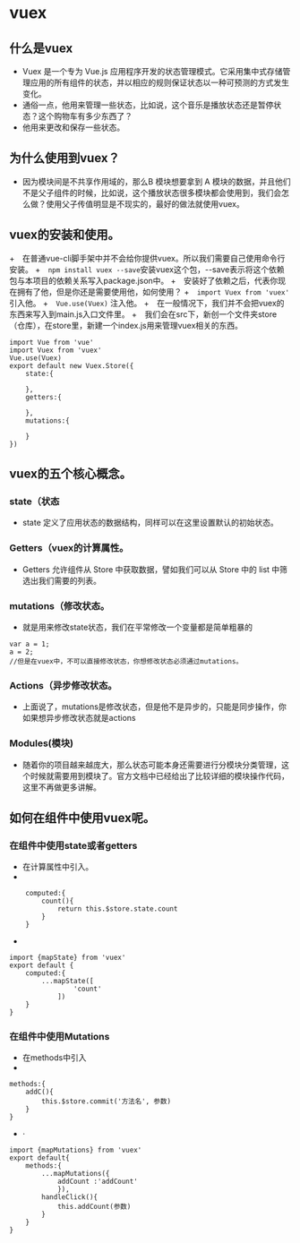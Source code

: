 # vuex
## 什么是vuex

+ Vuex 是一个专为 Vue.js 应用程序开发的状态管理模式。它采用集中式存储管理应用的所有组件的状态，并以相应的规则保证状态以一种可预测的方式发生变化。
+ 通俗一点，他用来管理一些状态，比如说，这个音乐是播放状态还是暂停状态？这个购物车有多少东西了？
+ 他用来更改和保存一些状态。

## 为什么使用到vuex？
+  因为模块间是不共享作用域的，那么B 模块想要拿到 A 模块的数据，并且他们不是父子组件的时候，比如说，这个播放状态很多模块都会使用到，我们会怎么做？使用父子传值明显是不现实的，最好的做法就使用vuex。

## vuex的安装和使用。
+　在普通vue-cli脚手架中并不会给你提供vuex。所以我们需要自己使用命令行安装。
+　`npm install vuex --save`安装vuex这个包，--save表示将这个依赖包与本项目的依赖关系写入package.json中。
+　安装好了依赖之后，代表你现在拥有了他，但是你还是需要使用他，如何使用？
+　`import Vuex from 'vuex'` 引入他。
+　`Vue.use(Vuex)` 注入他。
+　在一般情况下，我们并不会把vuex的东西来写入到main.js入口文件里。
+　我们会在src下，新创一个文件夹store（仓库），在store里，新建一个index.js用来管理vuex相关的东西。

```
import Vue from 'vue'
import Vuex from 'vuex'
Vue.use(Vuex)
export default new Vuex.Store({
    state:{

    },
    getters:{

    },
    mutations:{

    }
})
```

## vuex的五个核心概念。
### state（状态
+ state 定义了应用状态的数据结构，同样可以在这里设置默认的初始状态。

### Getters（vuex的计算属性。
+ Getters 允许组件从 Store 中获取数据，譬如我们可以从 Store 中的 list 中筛选出我们需要的列表。

### mutations（修改状态。
+ 就是用来修改state状态，我们在平常修改一个变量都是简单粗暴的
```
var a = 1;
a = 2;
//但是在vuex中，不可以直接修改状态，你想修改状态必须通过mutations。

```

### Actions（异步修改状态。
+ 上面说了，mutations是修改状态，但是他不是异步的，只能是同步操作，你如果想异步修改状态就是actions

### Modules(模块)
+ 随着你的项目越来越庞大，那么状态可能本身还需要进行分模块分类管理，这个时候就需要用到模块了。官方文档中已经给出了比较详细的模块操作代码，这里不再做更多讲解。

## 如何在组件中使用vuex呢。

### 在组件中使用state或者getters

+ 在计算属性中引入。
+ 
```
    computed:{
        count(){
            return this.$store.state.count
        }
    }
```

+  
```
import {mapState} from 'vuex'
export default {
    computed:{
        ...mapState([
                'count'
            ])
    }
}

```

### 在组件中使用Mutations

+ 在methods中引入
+ 
```
methods:{
    addC(){
        this.$store.commit('方法名', 参数)
    }
}
```

+ ·
```
import {mapMutations} from 'vuex'
export default{
    methods:{
        ...mapMutations({
            addCount :'addCount'
            }),
        handleClick(){
            this.addCount(参数)
        }
    }
}

```


